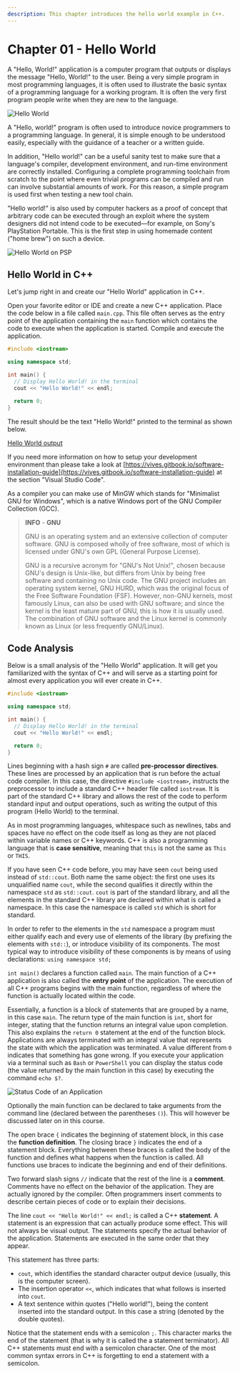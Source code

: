 ```yaml
---
description: This chapter introduces the hello world example in C++.
---
```


# Chapter 01 - Hello World

A "Hello, World!" application is a computer program that outputs or displays the message "Hello, World!" to the user. Being a very simple program in most programming languages, it is often used to illustrate the basic syntax of a programming language for a working program. It is often the very first program people write when they are new to the language.

![Hello World](img/hello_world.jpg)

A "Hello, world!" program is often used to introduce novice programmers to a programming language. In general, it is simple enough to be understood easily, especially with the guidance of a teacher or a written guide.

In addition, "Hello world!" can be a useful sanity test to make sure that a language's compiler, development environment, and run-time environment are correctly installed. Configuring a complete programming toolchain from scratch to the point where even trivial programs can be compiled and run can involve substantial amounts of work. For this reason, a simple program is used first when testing a new tool chain.

"Hello world!" is also used by computer hackers as a proof of concept that arbitrary code can be executed through an exploit where the system designers did not intend code to be executed—for example, on Sony's PlayStation Portable. This is the first step in using homemade content ("home brew") on such a device.

![Hello World on PSP](img/psp_hello_world.jpeg)

## Hello World in C++

Let's jump right in and create our "Hello World" application in C++.

Open your favorite editor or IDE and create a new C++ application. Place the code below in a file called `main.cpp`. This file often serves as the entry point of the application containing the `main` function which contains the code to execute when the application is started. Compile and execute the application.

```c++
#include <iostream>

using namespace std;

int main() {
  // Display Hello World! in the terminal
  cout << "Hello World!" << endl;

  return 0;
}
```

The result should be the text "Hello World!" printed to the terminal as shown below.

[Hello World output](img/hello_world_output.png)

If you need more information on how to setup your development environment than please take a look at [https://vives.gitbook.io/software-installation-guide](https://vives.gitbook.io/software-installation-guide) at the section "Visual Studio Code".

As a compiler you can make use of MinGW which stands for "Minimalist GNU for Windows", which is a native Windows port of the GNU Compiler Collection (GCC).

> **INFO** - **GNU**
>
> GNU is an operating system and an extensive collection of computer software. GNU is composed wholly of free software, most of which is licensed under GNU's own GPL (General Purpose License).
>
> GNU is a recursive acronym for "GNU's Not Unix!", chosen because GNU's design is Unix-like, but differs from Unix by being free software and containing no Unix code. The GNU project includes an operating system kernel, GNU HURD, which was the original focus of the Free Software Foundation (FSF). However, non-GNU kernels, most famously Linux, can also be used with GNU software; and since the kernel is the least mature part of GNU, this is how it is usually used. The combination of GNU software and the Linux kernel is commonly known as Linux (or less frequently GNU/Linux).

## Code Analysis

Below is a small analysis of the "Hello World" application. It will get you familiarized with the syntax of C++ and will serve as a starting point for almost every application you will ever create in C++.

```c++
#include <iostream>

using namespace std;

int main() {
  // Display Hello World! in the terminal
  cout << "Hello World!" << endl;

  return 0;
}
```

Lines beginning with a hash sign `#` are called **pre-processor directives**. These lines are processed by an application that is run before the actual code compiler. In this case, the directive `#include <iostream>`, instructs the preprocessor to include a standard C++ header file called `iostream`. It is part of the standard C++ library and allows the rest of the code to perform standard input and output operations, such as writing the output of this program (Hello World) to the terminal.

As in most programming languages, whitespace such as newlines, tabs and spaces have no effect on the code itself as long as they are not placed within variable names or C++ keywords. C++ is also a programming language that is **case sensitive**, meaning that `this` is not the same as `This` or `THIS`.

If you have seen C++ code before, you may have seen `cout` being used instead of `std::cout`. Both name the same object: the first one uses its unqualified name `cout`, while the second qualifies it directly within the namespace `std` as `std::cout`. `cout` is part of the standard library, and all the elements in the standard C++ library are declared within what is called a namespace. In this case the namespace is called `std` which is short for standard.

In order to refer to the elements in the `std` namespace a program must either qualify each and every use of elements of the library (by prefixing the elements with `std::`), or introduce visibility of its components. The most typical way to introduce visibility of these components is by means of using declarations: `using namespace std;`

`int main()` declares a function called `main`. The main function of a C++ application is also called the **entry point** of the application. The execution of all C++ programs begins with the main function, regardless of where the function is actually located within the code.

Essentially, a function is a block of statements that are grouped by a name, in this case `main`. The return type of the main function is `int`, short for integer, stating that the function returns an integral value upon completion. This also explains the `return 0` statement at the end of the function block. Applications are always terminated with an integral value that represents the state with which the application was terminated. A value different from `0` indicates that something has gone wrong. If you execute your application via a terminal such as `Bash` or `PowerShell` you can display the status code (the value returned by the main function in this case) by executing the command `echo $?`.

![Status Code of an Application](img/status_code.png)

Optionally the main function can be declared to take arguments from the command line (declared between the parentheses `()`). This will however be discussed later on in this course.

The open brace `{` indicates the beginning of statement block, in this case the **function definition**. The closing brace `}` indicates the end of a statement block. Everything between these braces is called the body of the function and defines what happens when the function is called. All functions use braces to indicate the beginning and end of their definitions.

Two forward slash signs `//` indicate that the rest of the line is a **comment**. Comments have no effect on the behavior of the application. They are actually ignored by the compiler. Often programmers insert comments to describe certain pieces of code or to explain their decisions.

The line `cout << "Hello World!" << endl;` is called a C++ **statement**. A statement is an expression that can actually produce some effect. This will not always be visual output. The statements specify the actual behavior of the application. Statements are executed in the same order that they appear.

This statement has three parts:

* `cout`, which identifies the standard character output device (usually, this is the computer screen).
* The insertion operator `<<`, which indicates that what follows is inserted into `cout`.
* A text sentence within quotes ("Hello world!"), being the content inserted into the standard output. In this case a string (denoted by the double quotes).

Notice that the statement ends with a semicolon `;`. This character marks the end of the statement (that is why it is called the a statement terminator). All C++ statements must end with a semicolon character. One of the most common syntax errors in C++ is forgetting to end a statement with a semicolon.